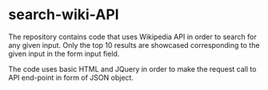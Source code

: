 # search-wiki-API

The repository contains code that uses Wikipedia API in order to search for any given input.
Only the top 10 results are showcased corresponding to the given input in the form input field.

The code uses basic HTML and JQuery in order to make the request call to API end-point in form of JSON object.
